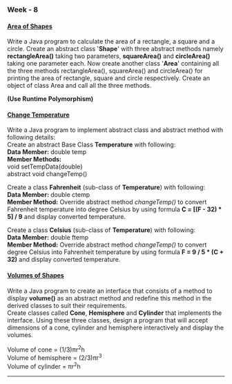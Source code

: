 ### Week - 8

#### [Area of Shapes](Area.java)

Write a Java program to calculate the area of a rectangle, a square and a circle. Create an abstract class '**Shape**' with three abstract methods namely **rectangleArea()** taking two parameters, **squareArea()** and **circleArea()** taking one parameter each. Now create another class '**Area**' containing all the three methods rectangleArea(), squareArea() and circleArea() for printing the area of rectangle, square and circle respectively. Create an object of class Area and call all the three methods.

**(Use Runtime Polymorphism)**

#### [Change Temperature](TempConverter.java)

Write a Java program to implement abstract class and abstract method with following details:<br>
Create an abstract Base Class **Temperature** with following:<br>
**Data Member:** double temp<br>
**Member Methods:**<br>
void setTempData(double)<br>
abstract void changeTemp()

Create a class **Fahrenheit** (sub-class of **Temperature**) with following:<br>
**Data Member:** double ctemp<br>
**Member Method:** Override abstract method *changeTemp()* to convert Fahrenheit temperature into degree Celsius by using formula **C = [(F - 32) * 5] / 9** and display converted temperature.

Create a class **Celsius** (sub-class of **Temperature**) with following:<br>
**Data Member:** double ftemp<br>
**Member Method:** Override abstract method *changeTemp()* to convert degree Celsius into Fahrenheit temperature by using formula **F = 9 / 5 * (C + 32)** and display converted temperature.

#### [Volumes of Shapes](Volumes.java)

Write a Java program to create an interface that consists of a method to display **volume()** as an abstract method and redefine this method in the derived classes to suit their requirements.<br>
Create classes called **Cone**, **Hemisphere** and **Cylinder** that implements the interface. Using these three classes, design a program that will accept dimensions of a cone, cylinder and hemisphere interactively and display the volumes.

Volume of cone = (1/3)&pi;r<sup>2</sup>h<br>
Volume of hemisphere = (2/3)&pi;r<sup>3</sup><br>
Volume of cylinder = &pi;r<sup>2</sup>h

---